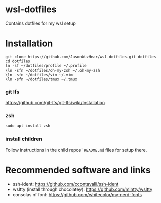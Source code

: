 # wsl-dotfiles
Contains dotfiles for my wsl setup

# Installation
```
git clone https://github.com/JasonWuzHear/wsl-dotfiles.git dotfiles
cd dotfiles
ln -sf ~/dotfiles/profile ~/.profile
\ln -sfn ~/dotfiles/oh-my-zsh ~/.oh-my-zsh
\ln -sfn ~/dotfiles/vim ~/.vim
\ln -sfn ~/dotfiles/tmux ~/.tmux
```

### git lfs
https://github.com/git-lfs/git-lfs/wiki/Installation

### zsh
`sudo apt install zsh`

### install children
Follow instructions in the child repos' `README.md` files for setup there.


# Recommended software and links
- ssh-ident: https://github.com/ccontavalli/ssh-ident
- wsltty (install through chocolatey): https://github.com/mintty/wsltty
- consolas nf font: https://github.com/whitecolor/my-nerd-fonts
